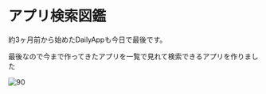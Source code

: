 # アプリ検索図鑑

約3ヶ月前から始めたDailyAppも今日で最後です。

最後なので今まで作ってきたアプリを一覧で見れて検索できるアプリを作りました

![90](https://user-images.githubusercontent.com/28350464/56732091-3b0de600-6797-11e9-9cf2-1b681acc5fe0.gif)

